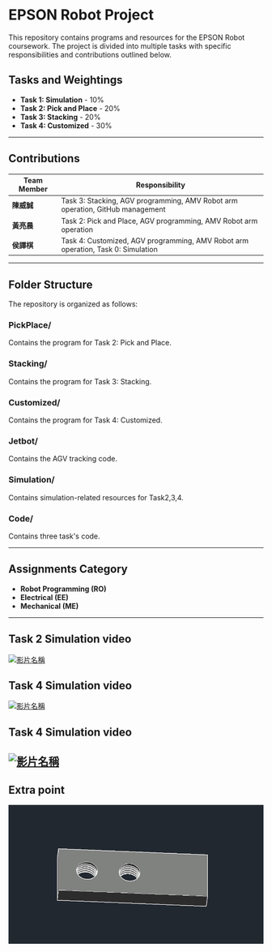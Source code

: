 # EPSON Robot Project

This repository contains programs and resources for the EPSON Robot coursework. The project is divided into multiple tasks with specific responsibilities and contributions outlined below.

## Tasks and Weightings
- **Task 1: Simulation** - 10%
- **Task 2: Pick and Place** - 20%
- **Task 3: Stacking** - 20%
- **Task 4: Customized** - 30%

---

## Contributions
| Team Member  | Responsibility                                                                                   |
|--------------|--------------------------------------------------------------------------------------------------|
| **陳威誠**   | Task 3: Stacking, AGV programming, AMV Robot arm operation, GitHub management                   |
| **黃亮晨**   | Task 2: Pick and Place, AGV programming, AMV Robot arm operation                                 |
| **侯譯棋**   | Task 4: Customized, AGV programming, AMV Robot arm operation, Task 0: Simulation                         |

---

## Folder Structure
The repository is organized as follows:

### **PickPlace/**
Contains the program for Task 2: Pick and Place.

### **Stacking/**
Contains the program for Task 3: Stacking.

### **Customized/**
Contains the program for Task 4: Customized.

### **Jetbot/**
Contains the AGV tracking code.

### **Simulation/**
Contains simulation-related resources for Task2,3,4.

### **Code/**
Contains three task's code.

---

## Assignments Category
- **Robot Programming (RO)**
- **Electrical (EE)**
- **Mechanical (ME)**

---

## Task 2 Simulation video 
[![影片名稱](https://img.youtube.com/vi/CBiGqTRURvQ/0.jpg)](https://www.youtube.com/watch?v=CBiGqTRURvQ)
## Task 4 Simulation video 
[![影片名稱](https://img.youtube.com/vi/mEGIMhRw19A/0.jpg)](https://www.youtube.com/watch?v=mEGIMhRw19A)
## Task 4 Simulation video 
[![影片名稱](https://img.youtube.com/vi/yJGIB07e6zY/0.jpg)](https://www.youtube.com/watch?v=yJGIB07e6zY)
---
## Extra point
![夾爪設計](extra%20points/S__104382471.jpg)


